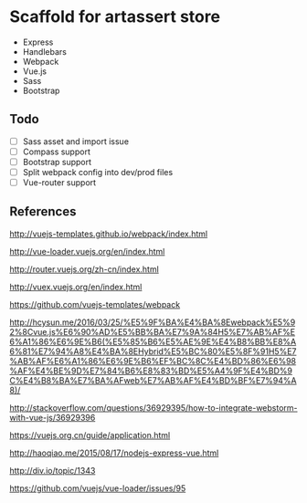 # Scaffold for artassert store

- Express
- Handlebars
- Webpack
- Vue.js
- Sass
- Bootstrap

## Todo
- [ ] Sass asset and import issue
- [ ] Compass support
- [ ] Bootstrap support
- [ ] Split webpack config into dev/prod files
- [ ] Vue-router support

## References

http://vuejs-templates.github.io/webpack/index.html

http://vue-loader.vuejs.org/en/index.html

http://router.vuejs.org/zh-cn/index.html

http://vuex.vuejs.org/en/index.html

https://github.com/vuejs-templates/webpack

http://hcysun.me/2016/03/25/%E5%9F%BA%E4%BA%8Ewebpack%E5%92%8Cvue.js%E6%90%AD%E5%BB%BA%E7%9A%84H5%E7%AB%AF%E6%A1%86%E6%9E%B6(%E5%85%B6%E5%AE%9E%E4%B8%BB%E8%A6%81%E7%94%A8%E4%BA%8EHybrid%E5%BC%80%E5%8F%91H5%E7%AB%AF%E6%A1%86%E6%9E%B6%EF%BC%8C%E4%BD%86%E6%98%AF%E4%BE%9D%E7%84%B6%E8%83%BD%E5%A4%9F%E4%BD%9C%E4%B8%BA%E7%BA%AFweb%E7%AB%AF%E4%BD%BF%E7%94%A8)/

http://stackoverflow.com/questions/36929395/how-to-integrate-webstorm-with-vue-js/36929396

https://vuejs.org.cn/guide/application.html

http://haoqiao.me/2015/08/17/nodejs-express-vue.html

http://div.io/topic/1343

https://github.com/vuejs/vue-loader/issues/95

